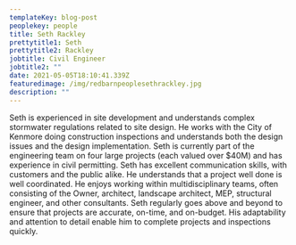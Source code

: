 ```yaml
---
templateKey: blog-post
peoplekey: people
title: Seth Rackley
prettytitle1: Seth
prettytitle2: Rackley
jobtitle: Civil Engineer
jobtitle2: ""
date: 2021-05-05T18:10:41.339Z
featuredimage: /img/redbarnpeoplesethrackley.jpg
description: ""
---
```

<!--StartFragment-->

Seth is experienced in site development and understands complex stormwater regulations related to site design. He works with the City of Kenmore doing construction inspections and understands both the design issues and the design implementation. Seth is currently part of the engineering team on four large projects (each valued over $40M) and has experience in civil permitting. Seth has excellent communication skills, with customers and the public alike. He understands that a project well done is well coordinated. He enjoys working within multidisciplinary teams, often consisting of the Owner, architect, landscape architect, MEP, structural engineer, and other consultants. Seth regularly goes above and beyond to ensure that projects are accurate, on-time, and on-budget. His adaptability and attention to detail enable him to complete projects and inspections quickly.

<!--EndFragment-->